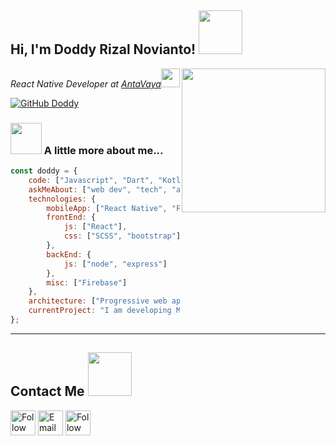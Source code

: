 <h2>Hi, I'm Doddy Rizal Novianto! <img src="https://media.giphy.com/media/gmmdtnbcRdDMs/giphy.gif" width="70"></h2>
<img align='right' src="https://media.giphy.com/media/M9gbBd9nbDrOTu1Mqx/giphy.gif" width="230">
<p><em>React Native Developer at <a href="http://antavaya.com">AntaVaya</a><img src="https://media.giphy.com/media/WUlplcMpOCEmTGBtBW/giphy.gif" width="30"> 
</em></p>

[![GitHub Doddy](https://img.shields.io/github/followers/Drzaln?label=follow&style=social)](https://github.com/Drzaln)

### <img src="https://media.giphy.com/media/L12CyKeFwRwp4dphvt/giphy.gif" width="50"> A little more about me...  

```javascript
const doddy = {
    code: ["Javascript", "Dart", "Kotlin"],
    askMeAbout: ["web dev", "tech", "app dev", "photography"],
    technologies: {
        mobileApp: ["React Native", "Flutter", "Android Native"],
        frontEnd: {
            js: ["React"],
            css: ["SCSS", "bootstrap"]
        },
        backEnd: {
            js: ["node", "express"]
        },
        misc: ["Firebase"]
    },
    architecture: ["Progressive web applications", "Single page applications"],
    currentProject: "I am developing Mobile App for AntaVaya using React Native"
};
```
---

<h2>Contact Me <img src="https://media.giphy.com/media/VG8aixArY7kU7ZFbZU/giphy.gif" width="70"></h2>

[<img src="https://img.icons8.com/dusk/48/000000/linkedin.png" height="40em" align="center" alt="Follow Doddy on LinkedIn" title="Follow Doddy on Linkedin"/>](https://www.linkedin.com/in/doddy-rizal-novianto-559269157/)      <a href="mailto:doddyrizaln@gmail.com"><img src="https://img.icons8.com/dusk/48/000000/gmail.png" height="40em" align="center" alt="Email Doddy" title="Email Doddy"/></a>  [<img src="https://img.icons8.com/dusk/48/000000/instagram-new.png" height="40em" align="center" alt="Follow Doddy on Instagram" title="Follow Doddy on Instagram"/>](https://www.instagram.com/drzaln/)
